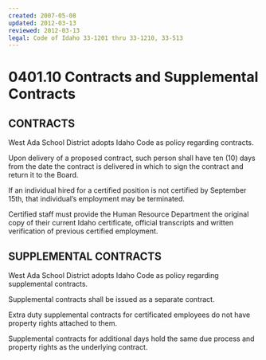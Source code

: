 ```yaml
---
created: 2007-05-08
updated: 2012-03-13
reviewed: 2012-03-13
legal: Code of Idaho 33-1201 thru 33-1210, 33-513
---
```


# 0401.10 Contracts and Supplemental Contracts

## CONTRACTS

West Ada School District adopts Idaho Code as policy regarding contracts.

Upon delivery of a proposed contract, such person shall have ten (10) days from the date the contract is delivered in which to sign the contract and return it to the Board.

If an individual hired for a certified position is not certified by September 15th, that individual’s employment may be terminated.

Certified staff must provide the Human Resource Department the original copy of their current Idaho certificate, official transcripts and written verification of previous certified employment.

## SUPPLEMENTAL CONTRACTS

West Ada School District adopts Idaho Code as policy regarding supplemental contracts.

Supplemental contracts shall be issued as a separate contract.

Extra duty supplemental contracts for certificated employees do not have property rights attached to them.

Supplemental contracts for additional days hold the same due process and property rights as the underlying contract.


